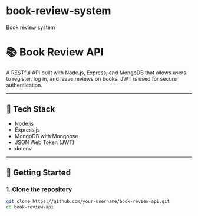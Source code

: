 # book-review-system
Book review system
# 📚 Book Review API

A RESTful API built with Node.js, Express, and MongoDB that allows users to register, log in, and leave reviews on books. JWT is used for secure authentication.

---

## 🔧 Tech Stack

- Node.js
- Express.js
- MongoDB with Mongoose
- JSON Web Token (JWT)
- dotenv

---

## 🚀 Getting Started

### 1. Clone the repository

```bash
git clone https://github.com/your-username/book-review-api.git
cd book-review-api
